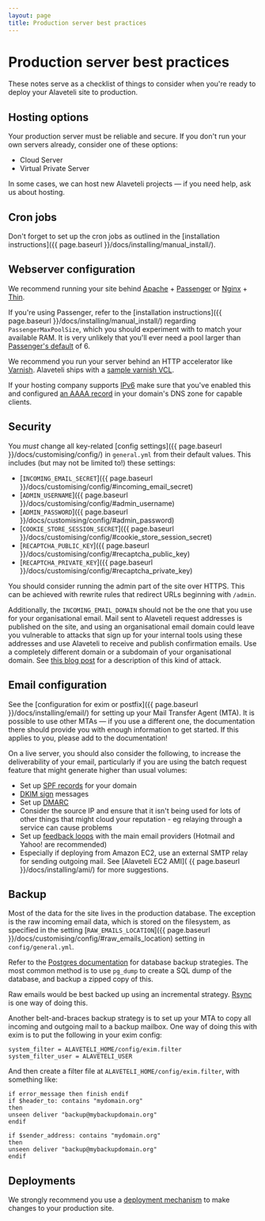 ```yaml
---
layout: page
title: Production server best practices
---
```


# Production server best practices

<p class="lead">
  These notes serve as a checklist of things to consider when you're ready
  to deploy your Alaveteli site to production.
</p>


## Hosting options

Your production server must be reliable and secure. If you don't run your own
servers already, consider one of these options:

* Cloud Server
* Virtual Private Server

In some cases, we can host new Alaveteli projects &mdash; if you need help,
ask us about hosting.

## Cron jobs

Don't forget to set up the cron jobs as outlined in the
[installation instructions]({{ page.baseurl }}/docs/installing/manual_install/).

## Webserver configuration

We recommend running your site behind
[Apache](https://httpd.apache.org) +
[Passenger](https://www.phusionpassenger.com) or [Nginx](http://wiki.nginx.org/Main) + [Thin](http://code.macournoyer.com/thin/).

If you're using Passenger, refer to the
[installation instructions]({{ page.baseurl }}/docs/installing/manual_install/)
regarding `PassengerMaxPoolSize`, which you should
experiment with to match your available RAM. It is very unlikely that you'll
ever need a pool larger than [Passenger's
default](http://www.modrails.com/documentation/Users%20guide%20Apache.html#_passengermaxpoolsize_lt_integer_gt) of 6.

We recommend you run your server behind an HTTP accelerator like
[Varnish](https://www.varnish-cache.org).
Alaveteli ships with a
[sample varnish VCL](https://github.com/mysociety/alaveteli/blob/master/config/varnish-alaveteli.vcl).

If your hosting company supports [IPv6](https://en.wikipedia.org/wiki/IPv6)
make sure that you've enabled this and configured [an AAAA record](https://en.wikipedia.org/wiki/List_of_DNS_record_types#AAAA)
in your domain's DNS zone for capable clients.

## Security

You _must_ change all key-related [config settings]({{ page.baseurl }}/docs/customising/config/)
in `general.yml` from their default values. This includes (but may not be limited to!)
these settings:

* [`INCOMING_EMAIL_SECRET`]({{ page.baseurl }}/docs/customising/config/#incoming_email_secret)
* [`ADMIN_USERNAME`]({{ page.baseurl }}/docs/customising/config/#admin_username)
* [`ADMIN_PASSWORD`]({{ page.baseurl }}/docs/customising/config/#admin_password)
* [`COOKIE_STORE_SESSION_SECRET`]({{ page.baseurl }}/docs/customising/config/#cookie_store_session_secret)
* [`RECAPTCHA_PUBLIC_KEY`]({{ page.baseurl }}/docs/customising/config/#recaptcha_public_key)
* [`RECAPTCHA_PRIVATE_KEY`]({{ page.baseurl }}/docs/customising/config/#recaptcha_private_key)

You should consider running the admin part of the site over HTTPS. This can be
achieved with rewrite rules that redirect URLs beginning with `/admin`.

Additionally, the `INCOMING_EMAIL_DOMAIN` should not be the one that you use for your organisational email.
Mail sent to Alaveteli request addresses is published on the site, and using an organisational email domain
could leave you vulnerable to attacks that sign up for your internal tools using these addresses and use
Alaveteli to receive and publish confirmation emails. Use a completely different domain or a subdomain
of your organisational domain. See [this blog post](https://medium.freecodecamp.org/how-i-hacked-hundreds-of-companies-through-their-helpdesk-b7680ddc2d4c) for a description of this kind of
attack.

## Email configuration

See the [configuration for exim or postfix]({{ page.baseurl }}/docs/installing/email/) for
setting up your Mail Transfer Agent (MTA). It is possible to use other MTAs &mdash;
if you use a different one, the documentation there should provide you with
enough information to get started. If this applies to you, please add to the
documentation!

On a live server, you should also consider the following, to increase the
deliverability of your email, particularly if you are using the batch request feature
that might generate higher than usual volumes:

* Set up [SPF records](http://www.open-spf.org/) for your domain
* [DKIM sign](http://dkim.org/) messages
* Set up [DMARC](https://dmarc.org/)
* Consider the source IP and ensure that it isn't being used for lots of other things that might cloud your reputation - eg relaying through a service can cause problems
* Set up <a
  href="http://wiki.asrg.sp.am/wiki/Feedback_loop_links_for_some_email_providers">feedback loops</a> with the main email providers
  (Hotmail and Yahoo! are recommended)
* Especially if deploying from Amazon EC2, use an external SMTP relay for
  sending outgoing mail. See [Alaveteli EC2 AMI]( {{ page.baseurl }}/docs/installing/ami/)
  for more suggestions.

## Backup

Most of the data for the site lives in the production database. The exception
is the raw incoming email data, which is stored on the filesystem, as specified
in the setting
[`RAW_EMAILS_LOCATION`]({{ page.baseurl }}/docs/customising/config/#raw_emails_location)
setting in `config/general.yml`.

Refer to the [Postgres
documentation](http://www.postgresql.org/docs/8.4/static/backup.html) for
database backup strategies. The most common method is to use `pg_dump` to
create a SQL dump of the database, and backup a zipped copy of this.

Raw emails would be best backed up using an incremental strategy.
[Rsync](http://rsync.samba.org/) is one way of doing this.

Another belt-and-braces backup strategy is to set up your MTA to copy all
incoming and outgoing mail to a backup mailbox. One way of doing this with exim
is to put the following in your exim config:

    system_filter = ALAVETELI_HOME/config/exim.filter
    system_filter_user = ALAVETELI_USER

And then create a filter file at `ALAVETELI_HOME/config/exim.filter`, with
something like:

    if error_message then finish endif
    if $header_to: contains "mydomain.org"
    then
    unseen deliver "backup@mybackupdomain.org"
    endif

    if $sender_address: contains "mydomain.org"
    then
    unseen deliver "backup@mybackupdomain.org"
    endif

## Deployments

We strongly recommend you use a
<a href="{{ page.baseurl }}/docs/installing/deploy/">deployment mechanism</a>
to make changes to your production site.
